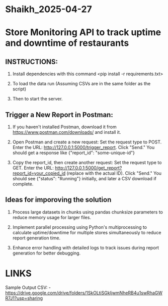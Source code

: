 # Shaikh_2025-04-27

# Store Monitoring API to track uptime and downtime of restaurants

## INSTRUCTIONS:

1. Install dependencies with this command <pip install -r requirements.txt>

2. To load the data run <python database.py> (Assuming CSVs are in the same folder as the script)

3. Then <python app.py> to start the server.

## Trigger a New Report in Postman:

1. If you haven't installed Postman, download it from https://www.postman.com/downloads/ and install it.

2. Open Postman and create a new request:
    Set the request type to POST.
    Enter the URL: http://127.0.0.1:5000/trigger_report.
    Click "Send." You should get a response like {"report_id": "some-unique-id"}

3. Copy the report_id, then create another request:
Set the request type to GET.
    Enter the URL: http://127.0.0.1:5000/get_report?report_id=your_copied_id (replace with the actual ID).
    Click "Send." You should see {"status": "Running"} initially, and later a CSV download if complete.

## Ideas for imporoving the solution

1. Process large datasets in chunks using pandas chunksize parameters to reduce memory usage for larger files.

2. Implement parallel processing using Python's multiprocessing to calculate uptime/downtime for multiple stores simultaneously to reduce report generation time.

3. Enhance error handling with detailed logs to track issues during report generation for better debugging.


# LINKS

Sample Output CSV: - https://drive.google.com/drive/folders/1SkOLtiSGkljwmNheRB4u1swRhaGWR7J1?usp=sharing